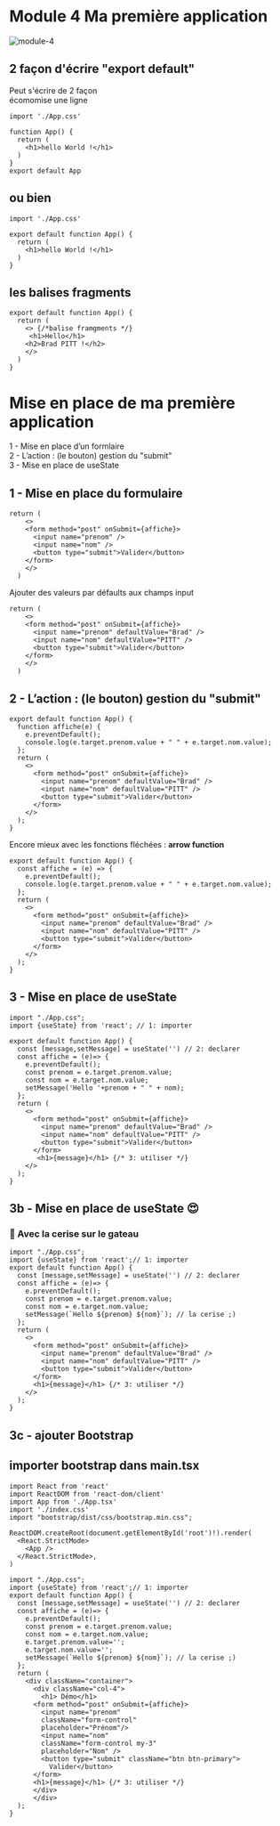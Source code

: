 # Module 4 Ma première application
![module-4](../img/04/module-4.png)
  
## 2 façon d'écrire "export default"
Peut s'écrire de 2 façon  
écomomise une ligne

```tsx
import './App.css'

function App() {
  return (
    <h1>hello World !</h1>
  )
}
export default App
```

## ou bien

```tsx
import './App.css'

export default function App() {
  return (
    <h1>hello World !</h1>
  )
}
```

## les balises fragments
```tsx
export default function App() {
  return (
    <> {/*balise framgments */}
     <h1>Hello</h1>
    <h2>Brad PITT !</h2>
    </>
  )
}
```

# Mise en place de ma première application
1 - Mise en place d’un formlaire  
2 - L’action : (le bouton) gestion du "submit"  
3 - Mise en place de useState  

## 1 - Mise en place du formulaire
```tsx
return (
    <> 
    <form method="post" onSubmit={affiche}>
      <input name="prenom" />
      <input name="nom" />
      <button type="submit">Valider</button>
    </form>
    </>
  )
```
Ajouter des valeurs par défaults aux champs input  

```tsx
return (
    <> 
    <form method="post" onSubmit={affiche}>
      <input name="prenom" defaultValue="Brad" />
      <input name="nom" defaultValue="PITT" />
      <button type="submit">Valider</button>
    </form>
    </>
  )
```
## 2 - L’action : (le bouton) gestion du "submit"
```tsx
export default function App() {
  function affiche(e) {
    e.preventDefault();
    console.log(e.target.prenom.value + " " + e.target.nom.value);
  };
  return (
    <>
      <form method="post" onSubmit={affiche}>
        <input name="prenom" defaultValue="Brad" />
        <input name="nom" defaultValue="PITT" />
        <button type="submit">Valider</button>
      </form>
    </>
  );
}
```
Encore mieux avec les fonctions fléchées : **arrow function**
  
```tsx
export default function App() {
  const affiche = (e) => {
    e.preventDefault();
    console.log(e.target.prenom.value + " " + e.target.nom.value);
  };
  return (
    <>
      <form method="post" onSubmit={affiche}>
        <input name="prenom" defaultValue="Brad" />
        <input name="nom" defaultValue="PITT" />
        <button type="submit">Valider</button>
      </form>
    </>
  );
}
```
## 3 - Mise en place de useState  

```tsx
import "./App.css";
import {useState} from 'react'; // 1: importer

export default function App() {
  const [message,setMessage] = useState('') // 2: declarer
  const affiche = (e)=> {
    e.preventDefault();
    const prenom = e.target.prenom.value;
    const nom = e.target.nom.value;
    setMessage('Hello '+prenom + " " + nom);
  };
  return (
    <>
      <form method="post" onSubmit={affiche}>
        <input name="prenom" defaultValue="Brad" />
        <input name="nom" defaultValue="PITT" />
        <button type="submit">Valider</button>
      </form>
       <h1>{message}</h1> {/* 3: utiliser */}
    </>
  );
}
```

## 3b - Mise en place de useState :heart_eyes:  
### :rocket: Avec la cerise sur le gateau
```tsx
import "./App.css";
import {useState} from 'react';// 1: importer
export default function App() {
  const [message,setMessage] = useState('') // 2: declarer
  const affiche = (e)=> {
    e.preventDefault();
    const prenom = e.target.prenom.value;
    const nom = e.target.nom.value;
    setMessage(`Hello ${prenom} ${nom}`); // la cerise ;)
  };
  return (
    <>
      <form method="post" onSubmit={affiche}>
        <input name="prenom" defaultValue="Brad" />
        <input name="nom" defaultValue="PITT" />
        <button type="submit">Valider</button>
      </form>
      <h1>{message}</h1> {/* 3: utiliser */}
    </>
  );
}
```

## 3c - ajouter Bootstrap
## importer bootstrap dans main.tsx
```tsx
import React from 'react'
import ReactDOM from 'react-dom/client'
import App from './App.tsx'
import './index.css'
import "bootstrap/dist/css/bootstrap.min.css";

ReactDOM.createRoot(document.getElementById('root')!).render(
  <React.StrictMode>
    <App />
  </React.StrictMode>,
)
```

```tsx
import "./App.css";
import {useState} from 'react';// 1: importer
export default function App() {
  const [message,setMessage] = useState('') // 2: declarer
  const affiche = (e)=> {
    e.preventDefault();
    const prenom = e.target.prenom.value;
    const nom = e.target.nom.value;
    e.target.prenom.value='';
    e.target.nom.value='';
    setMessage(`Hello ${prenom} ${nom}`); // la cerise ;)
  };
  return (
    <div className="container">
      <div className="col-4">
        <h1> Démo</h1>
      <form method="post" onSubmit={affiche}>
        <input name="prenom" 
        className="form-control" 
        placeholder="Prénom"/>
        <input name="nom" 
        className="form-control my-3"
        placeholder="Nom" />
        <button type="submit" className="btn btn-primary">
          Valider</button>
      </form>
      <h1>{message}</h1> {/* 3: utiliser */}
      </div>
      </div>
  );
}
```

